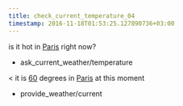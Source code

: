 ```yaml
---
title: check_current_temperature_04
timestamp: 2016-11-18T01:53:25.127890736+03:00
---
```


is it hot in [Paris](city) right now?
* ask_current_weather/temperature

< it is [60](temperature) degrees in [Paris](city) at this moment
* provide_weather/current
